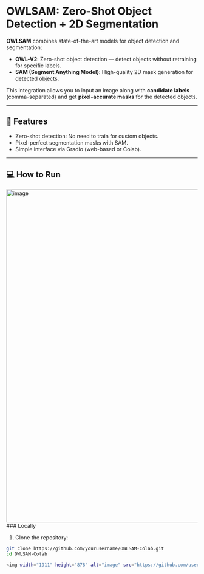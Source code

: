 # OWLSAM: Zero-Shot Object Detection + 2D Segmentation

**OWLSAM** combines state-of-the-art models for object detection and segmentation:

- **OWL-V2**: Zero-shot object detection — detect objects without retraining for specific labels.
- **SAM (Segment Anything Model)**: High-quality 2D mask generation for detected objects.

This integration allows you to input an image along with **candidate labels** (comma-separated) and get **pixel-accurate masks** for the detected objects.

---

## 🚀 Features

- Zero-shot detection: No need to train for custom objects.
- Pixel-perfect segmentation masks with SAM.
- Simple interface via Gradio (web-based or Colab).

---

## 💻 How to Run

<img width="1911" height="878" alt="image" src="https://github.com/user-attachments/assets/e1d7fe37-60d4-4109-b48f-7b6582d78fca" />
### Locally

1. Clone the repository:

```bash
git clone https://github.com/yourusername/OWLSAM-Colab.git
cd OWLSAM-Colab

<img width="1911" height="878" alt="image" src="https://github.com/user-attachments/assets/e1d7fe37-60d4-4109-b48f-7b6582d78fca" />



